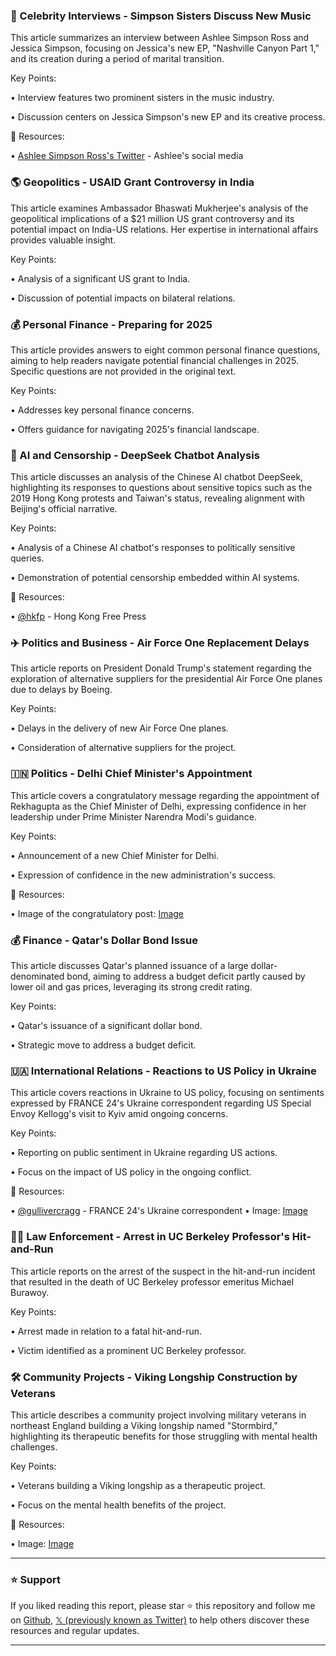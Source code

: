 ### 🎤 Celebrity Interviews - Simpson Sisters Discuss New Music

This article summarizes an interview between Ashlee Simpson Ross and Jessica Simpson, focusing on Jessica's new EP, "Nashville Canyon Part 1," and its creation during a period of marital transition.

Key Points:

• Interview features two prominent sisters in the music industry.

• Discussion centers on Jessica Simpson's new EP and its creative process.


🔗 Resources:

•  [Ashlee Simpson Ross's Twitter](https://twitter.com/ashleesimpsonross) -  Ashlee's social media


### 🌎 Geopolitics - USAID Grant Controversy in India

This article examines Ambassador Bhaswati Mukherjee's analysis of the geopolitical implications of a $21 million US grant controversy and its potential impact on India-US relations.  Her expertise in international affairs provides valuable insight.

Key Points:

•  Analysis of a significant US grant to India.

•  Discussion of potential impacts on bilateral relations.


### 💰 Personal Finance - Preparing for 2025

This article provides answers to eight common personal finance questions, aiming to help readers navigate potential financial challenges in 2025.  Specific questions are not provided in the original text.

Key Points:

• Addresses key personal finance concerns.

• Offers guidance for navigating 2025's financial landscape.


### 🤖 AI and Censorship - DeepSeek Chatbot Analysis

This article discusses an analysis of the Chinese AI chatbot DeepSeek, highlighting its responses to questions about sensitive topics such as the 2019 Hong Kong protests and Taiwan's status, revealing alignment with Beijing's official narrative.

Key Points:

•  Analysis of a Chinese AI chatbot's responses to politically sensitive queries.

•  Demonstration of potential censorship embedded within AI systems.

🔗 Resources:

• [@hkfp](https://twitter.com/hkfp) - Hong Kong Free Press


### ✈️ Politics and Business - Air Force One Replacement Delays

This article reports on President Donald Trump's statement regarding the exploration of alternative suppliers for the presidential Air Force One planes due to delays by Boeing.

Key Points:

•  Delays in the delivery of new Air Force One planes.

•  Consideration of alternative suppliers for the project.


### 🇮🇳 Politics - Delhi Chief Minister's Appointment

This article covers a congratulatory message regarding the appointment of Rekhagupta as the Chief Minister of Delhi, expressing confidence in her leadership under Prime Minister Narendra Modi's guidance.

Key Points:

• Announcement of a new Chief Minister for Delhi.

• Expression of confidence in the new administration's success.


🔗 Resources:

• Image of the congratulatory post: [Image](https://pbs.twimg.com/media/GkOn_7iWYAALlfm?format=png&name=small)


### 💰 Finance - Qatar's Dollar Bond Issue

This article discusses Qatar's planned issuance of a large dollar-denominated bond, aiming to address a budget deficit partly caused by lower oil and gas prices, leveraging its strong credit rating.

Key Points:

•  Qatar's issuance of a significant dollar bond.

•  Strategic move to address a budget deficit.


### 🇺🇦 International Relations - Reactions to US Policy in Ukraine

This article covers reactions in Ukraine to US policy, focusing on sentiments expressed by FRANCE 24's Ukraine correspondent regarding US Special Envoy Kellogg's visit to Kyiv amid ongoing concerns.


Key Points:

•  Reporting on public sentiment in Ukraine regarding US actions.

•  Focus on the impact of US policy in the ongoing conflict.


🔗 Resources:

• [@gullivercragg](https://twitter.com/gullivercragg) - FRANCE 24's Ukraine correspondent
• Image: [Image](https://pbs.twimg.com/amplify_video_thumb/1892534684149575682/img/Uhrnf637URBHhnU7.jpg)


### 👮‍♂️ Law Enforcement - Arrest in UC Berkeley Professor's Hit-and-Run

This article reports on the arrest of the suspect in the hit-and-run incident that resulted in the death of UC Berkeley professor emeritus Michael Burawoy.

Key Points:

•  Arrest made in relation to a fatal hit-and-run.

•  Victim identified as a prominent UC Berkeley professor.


### 🛠️ Community Projects - Viking Longship Construction by Veterans

This article describes a community project involving military veterans in northeast England building a Viking longship named "Stormbird," highlighting its therapeutic benefits for those struggling with mental health challenges.

Key Points:

•  Veterans building a Viking longship as a therapeutic project.

•  Focus on the mental health benefits of the project.

🔗 Resources:

• Image: [Image](https://pbs.twimg.com/media/GkOK2rQWYAARNjE.jpg)


---

### ⭐️ Support

If you liked reading this report, please star ⭐️ this repository and follow me on [Github](https://github.com/Drix10), [𝕏 (previously known as Twitter)](https://x.com/DRIX_10_) to help others discover these resources and regular updates.

---